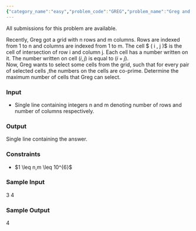 ```yaml
---
{"category_name":"easy","problem_code":"GREG","problem_name":"Greg and Grid","languages_supported":{"0":"C","1":"CPP14","2":"JAVA","3":"PYTH","4":"PYTH 3.6","5":"PYPY","6":"CS2","7":"PAS fpc","8":"PAS gpc","9":"RUBY","10":"PHP","11":"GO","12":"NODEJS","13":"HASK","14":"rust","15":"SCALA","16":"swift","17":"D","18":"PERL","19":"FORT","20":"WSPC","21":"ADA","22":"CAML","23":"ICK","24":"BF","25":"ASM","26":"CLPS","27":"PRLG","28":"ICON","29":"SCM qobi","30":"PIKE","31":"ST","32":"NICE","33":"LUA","34":"BASH","35":"NEM","36":"LISP sbcl","37":"LISP clisp","38":"SCM guile","39":"JS","40":"ERL","41":"TCL","42":"kotlin","43":"PERL6","44":"TEXT","45":"SCM chicken","46":"PYP3","47":"CLOJ","48":"R","49":"COB","50":"FS"},"max_timelimit":1,"source_sizelimit":50000,"problem_author":"kalpitk","problem_tester":null,"date_added":"24-03-2019","tags":{"0":"kalpitk"},"time":{"view_start_date":1555270200,"submit_start_date":1555270200,"visible_start_date":1555270200,"end_date":1735669800},"is_direct_submittable":false,"layout":"problem"}
---
```

<span class="solution-visible-txt">All submissions for this problem are available.</span><p>Recently, Greg got a grid with n rows and m columns. Rows are indexed from 1 to n and columns are indexed from 1 to m. The cell $ ( i , j )$ is the cell of intersection of row i and column j. Each cell has a number written on it. The number written on cell  $( i , j )$  is equal to  $(i+j)$.  
Now, Greg wants to select some cells from the grid, such that for every pair of  selected cells ,the numbers on the cells are co-prime.  Determine the maximum number of cells that Greg can select.</p>

<h3>Input </h3>
<ul>
<li>Single line containing  integers n and m denoting number of rows and number of columns respectively.</li>
</ul>



<h3>Output</h3>
Single line containing the answer.

<h3>Constraints</h3>
<ul>
<li>$1 \leq n,m \leq 10^{6}$</li>
</ul>

<h3>Sample Input</h3>
3    4

<h3>Sample Output</h3>
4


